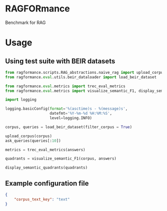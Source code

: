 # RAGFORmance
Benchmark for RAG

# Usage

## Using test suite with BEIR datasets 

``` python
from ragformance.scripts.RAG_abstractions.naive_rag import upload_corpus, ask_queries
from ragformance.eval.utils.beir_dataloader import load_beir_dataset

from ragformance.eval.metrics import trec_eval_metrics
from ragformance.eval.metrics import visualize_semantic_F1, display_semantic_quadrants

import logging

logging.basicConfig(format='%(asctime)s - %(message)s',
                    datefmt='%Y-%m-%d %H:%M:%S',
                    level=logging.INFO)

corpus, queries = load_beir_dataset(filter_corpus = True)

upload_corpus(corpus)
ask_queries(queries[:10])

metrics = trec_eval_metrics(answers)

quadrants = visualize_semantic_F1(corpus, answers)

display_semantic_quadrants(quadrants)

```

## Example configuration file

``` json
{
    "corpus_text_key": "text"
}


```
